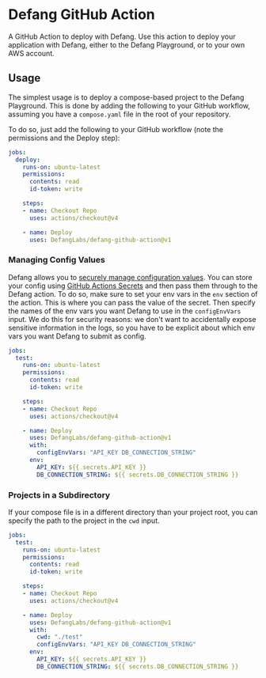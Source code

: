 # Defang GitHub Action

A GitHub Action to deploy with Defang. Use this action to deploy your application with Defang, either to the Defang Playground, or to your own AWS account.

## Usage

The simplest usage is to deploy a compose-based project to the Defang Playground. This is done by adding the following to your GitHub workflow, assuming you have a `compose.yaml` file in the root of your repository.

To do so, just add the following to your GitHub workflow (note the permissions and the Deploy step):

```yaml
jobs:
  deploy:
    runs-on: ubuntu-latest
    permissions:
      contents: read
      id-token: write

    steps:
    - name: Checkout Repo
      uses: actions/checkout@v4

    - name: Deploy
      uses: DefangLabs/defang-github-action@v1
```

### Managing Config Values

Defang allows you to [securely manage configuration values](https://docs.defang.io/docs/concepts/configuration). You can store your config using [GitHub Actions Secrets](https://docs.github.com/en/actions/security-guides/using-secrets-in-github-actions) and then pass them through to the Defang action. To do so, make sure to set your env vars in the `env` section of the action. This is where you can pass the value of the secret. Then specify the names of the env vars you want Defang to use in the `configEnvVars` input. We do this for security reasons: we don't want to accidentally expose sensitive information in the logs, so you have to be explicit about which env vars you want Defang to submit as config.

```yaml
jobs:
  test:
    runs-on: ubuntu-latest
    permissions:
      contents: read
      id-token: write

    steps:
    - name: Checkout Repo
      uses: actions/checkout@v4

    - name: Deploy
      uses: DefangLabs/defang-github-action@v1
      with:
        configEnvVars: "API_KEY DB_CONNECTION_STRING"
      env:
        API_KEY: ${{ secrets.API_KEY }}
        DB_CONNECTION_STRING: ${{ secrets.DB_CONNECTION_STRING }}
```

### Projects in a Subdirectory

If your compose file is in a different directory than your project root, you can specify the path to the project in the `cwd` input.

```yaml
jobs:
  test:
    runs-on: ubuntu-latest
    permissions:
      contents: read
      id-token: write

    steps:
    - name: Checkout Repo
      uses: actions/checkout@v4

    - name: Deploy
      uses: DefangLabs/defang-github-action@v1
      with:
        cwd: "./test"
        configEnvVars: "API_KEY DB_CONNECTION_STRING"
      env:
        API_KEY: ${{ secrets.API_KEY }}
        DB_CONNECTION_STRING: ${{ secrets.DB_CONNECTION_STRING }}
```